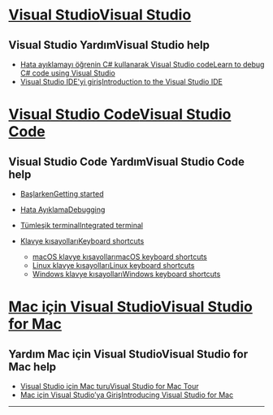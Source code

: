 
<!-- VS -------------------------->
# <a name="visual-studiotabvisual-studio"></a>[<span data-ttu-id="d0b1a-101">Visual Studio</span><span class="sxs-lookup"><span data-stu-id="d0b1a-101">Visual Studio</span></span>](#tab/visual-studio)

## <a name="visual-studio-help"></a><span data-ttu-id="d0b1a-102">Visual Studio Yardım</span><span class="sxs-lookup"><span data-stu-id="d0b1a-102">Visual Studio help</span></span>

* [<span data-ttu-id="d0b1a-103">Hata ayıklamayı öğrenin C# kullanarak Visual Studio code</span><span class="sxs-lookup"><span data-stu-id="d0b1a-103">Learn to debug C# code using Visual Studio</span></span>](https://docs.microsoft.com/en-us/visualstudio/debugger/getting-started-with-the-debugger?view=vs-2017)
* [<span data-ttu-id="d0b1a-104">Visual Studio IDE'yi giriş</span><span class="sxs-lookup"><span data-stu-id="d0b1a-104">Introduction to the Visual Studio IDE</span></span>](https://docs.microsoft.com/en-us/visualstudio/ide/visual-studio-ide?view=vs-2017)

<!-- Code -------------------------->
# <a name="visual-studio-codetabvisual-studio-code"></a>[<span data-ttu-id="d0b1a-105">Visual Studio Code</span><span class="sxs-lookup"><span data-stu-id="d0b1a-105">Visual Studio Code</span></span>](#tab/visual-studio-code)

## <a name="visual-studio-code-help"></a><span data-ttu-id="d0b1a-106">Visual Studio Code Yardım</span><span class="sxs-lookup"><span data-stu-id="d0b1a-106">Visual Studio Code help</span></span>

* [<span data-ttu-id="d0b1a-107">Başlarken</span><span class="sxs-lookup"><span data-stu-id="d0b1a-107">Getting started</span></span>](https://code.visualstudio.com/docs)
* [<span data-ttu-id="d0b1a-108">Hata Ayıklama</span><span class="sxs-lookup"><span data-stu-id="d0b1a-108">Debugging</span></span>](https://code.visualstudio.com/docs/editor/debugging)
* [<span data-ttu-id="d0b1a-109">Tümleşik terminal</span><span class="sxs-lookup"><span data-stu-id="d0b1a-109">Integrated terminal</span></span>](https://code.visualstudio.com/docs/editor/integrated-terminal)
* [<span data-ttu-id="d0b1a-110">Klavye kısayolları</span><span class="sxs-lookup"><span data-stu-id="d0b1a-110">Keyboard shortcuts</span></span>](https://code.visualstudio.com/docs/getstarted/keybindings#_keyboard-shortcuts-reference)

  * [<span data-ttu-id="d0b1a-111">macOS klavye kısayolları</span><span class="sxs-lookup"><span data-stu-id="d0b1a-111">macOS keyboard shortcuts</span></span>](https://code.visualstudio.com/shortcuts/keyboard-shortcuts-macos.pdf)
  * [<span data-ttu-id="d0b1a-112">Linux klavye kısayolları</span><span class="sxs-lookup"><span data-stu-id="d0b1a-112">Linux keyboard shortcuts</span></span>](https://code.visualstudio.com/shortcuts/keyboard-shortcuts-linux.pdf)
  * [<span data-ttu-id="d0b1a-113">Windows klavye kısayolları</span><span class="sxs-lookup"><span data-stu-id="d0b1a-113">Windows keyboard shortcuts</span></span>](https://code.visualstudio.com/shortcuts/keyboard-shortcuts-windows.pdf)

<!-- Mac -------------------------->
# <a name="visual-studio-for-mactabvisual-studio-mac"></a>[<span data-ttu-id="d0b1a-114">Mac için Visual Studio</span><span class="sxs-lookup"><span data-stu-id="d0b1a-114">Visual Studio for Mac</span></span>](#tab/visual-studio-mac)

## <a name="visual-studio-for-mac-help"></a><span data-ttu-id="d0b1a-115">Yardım Mac için Visual Studio</span><span class="sxs-lookup"><span data-stu-id="d0b1a-115">Visual Studio for Mac help</span></span>

* [<span data-ttu-id="d0b1a-116">Visual Studio için Mac turu</span><span class="sxs-lookup"><span data-stu-id="d0b1a-116">Visual Studio for Mac Tour</span></span>](https://docs.microsoft.com/en-us/visualstudio/mac/ide-tour)
* [<span data-ttu-id="d0b1a-117">Mac için Visual Studio’ya Giriş</span><span class="sxs-lookup"><span data-stu-id="d0b1a-117">Introducing Visual Studio for Mac</span></span>](https://docs.microsoft.com/en-us/visualstudio/mac/)

---  
<!-- End of VS tabs -->